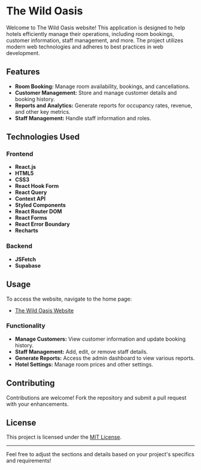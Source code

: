 # The Wild Oasis

Welcome to The Wild Oasis website! This application is designed to help hotels efficiently manage their operations, including room bookings, customer information, staff management, and more. The project utilizes modern web technologies and adheres to best practices in web development.

## Features

- **Room Booking:** Manage room availability, bookings, and cancellations.
- **Customer Management:** Store and manage customer details and booking history.
- **Reports and Analytics:** Generate reports for occupancy rates, revenue, and other key metrics.
- **Staff Management:** Handle staff information and roles.

## Technologies Used

### Frontend
- **React.js**
- **HTML5**
- **CSS3**
- **React Hook Form**
- **React Query**
- **Context API**
- **Styled Components**
- **React Router DOM**
- **React Forms**
- **React Error Boundary**
- **Recharts**

### Backend
- **JSFetch**
- **Supabase**

## Usage

To access the website, navigate to the home page:

- [The Wild Oasis Website](https://the-wild-oasis-blond-gamma.vercel.app/)

### Functionality

- **Manage Customers:** View customer information and update booking history.
- **Staff Management:** Add, edit, or remove staff details.
- **Generate Reports:** Access the admin dashboard to view various reports.
- **Hotel Settings:** Manage room prices and other settings.

## Contributing

Contributions are welcome! Fork the repository and submit a pull request with your enhancements.

## License

This project is licensed under the [MIT License](link-to-license).

---

Feel free to adjust the sections and details based on your project's specifics and requirements!
